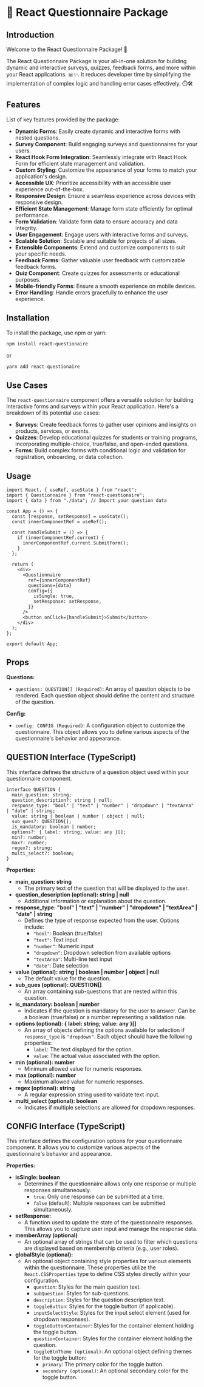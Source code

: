 # 📝 React Questionnaire Package

## Introduction
Welcome to the React Questionnaire Package! 🚀

The React Questionnaire Package is your all-in-one solution for building dynamic and interactive surveys, quizzes, feedback forms, and more within your React applications. 📊✨. It reduces developer time by simplifying the implementation of complex logic and handling error cases effectively. ⏱️🛠️

## Features
List of key features provided by the package:

- **Dynamic Forms**: Easily create dynamic and interactive forms with nested questions.
- **Survey Component**: Build engaging surveys and questionnaires for your users.
- **React Hook Form Integration**: Seamlessly integrate with React Hook Form for efficient state management and validation.
- **Custom Styling**: Customize the appearance of your forms to match your application's design.
- **Accessible UX**: Prioritize accessibility with an accessible user experience out-of-the-box.
- **Responsive Design**: Ensure a seamless experience across devices with responsive design.
- **Efficient State Management**: Manage form state efficiently for optimal performance.
- **Form Validation**: Validate form data to ensure accuracy and data integrity.
- **User Engagement**: Engage users with interactive forms and surveys.
- **Scalable Solution**: Scalable and suitable for projects of all sizes.
- **Extensible Components**: Extend and customize components to suit your specific needs.
- **Feedback Forms**: Gather valuable user feedback with customizable feedback forms.
- **Quiz Component**: Create quizzes for assessments or educational purposes.
- **Mobile-friendly Forms**: Ensure a smooth experience on mobile devices.
- **Error Handling**: Handle errors gracefully to enhance the user experience.


## Installation

To install the package, use npm or yarn:

```sh
npm install react-questionaire
```
or
```sh
yarn add react-questionaire
```

## Use Cases

The `react-questionnaire` component offers a versatile solution for building interactive forms and surveys within your React application. Here's a breakdown of its potential use cases:

- **Surveys**:
Create feedback forms to gather user opinions and insights on products, services, or events.
- **Quizzes**:
Develop educational quizzes for students or training programs, incorporating multiple-choice, true/false, and open-ended questions.
- **Forms**:
Build complex forms with conditional logic and validation for registration, onboarding, or data collection.

## Usage

```
import React, { useRef, useState } from "react";
import { Questionnaire } from "react-questionaire";
import { data } from "./data"; // Import your question data

const App = () => {
  const [response, setResponse] = useState();
  const innerComponentRef = useRef();

  const handleSubmit = () => {
    if (innerComponentRef.current) {
      innerComponentRef.current.SubmitForm();
    }
  };

  return (
    <div>
      <Questionnaire
        ref={innerComponentRef}
        questions={data}
        config={{
          isSingle: true,
          setResponse: setResponse,
        }}
      />
      <button onClick={handleSubmit}>Submit</button>
    </div>
  );
};

export default App;

```

## Props

**Questions:**

- `questions: QUESTION[] (Required)`: An array of question objects to be rendered. Each question object should define the content and structure of the question.

**Config:**

- `config: CONFIG (Required)`: A configuration object to customize the questionnaire. This object allows you to define various aspects of the questionnaire's behavior and appearance.

## QUESTION Interface (TypeScript)

This interface defines the structure of a question object used within your questionnaire component.

```
interface QUESTION {
  main_question: string;
  question_description?: string | null;
  response_type: "bool" | "text" | "number" | "dropdown" | "textArea" | "date" | string;
  value: string | boolean | number | object | null;
  sub_ques?: QUESTION[];
  is_mandatory: boolean | number;
  options?: { label: string; value: any }[];
  min?: number;
  max?: number;
  regex?: string;
  multi_select?: boolean;
}
```

**Properties:**

* **main_question: string**
    * The primary text of the question that will be displayed to the user.
* **question_description (optional): string | null**
    * Additional information or explanation about the question.
* **response_type: "bool" | "text" | "number" | "dropdown" | "textArea" | "date" | string**
    * Defines the type of response expected from the user. Options include:
        * `"bool"`: Boolean (true/false)
        * `"text"`: Text input
        * `"number"`: Numeric input
        * `"dropdown"`: Dropdown selection from available options
        * `"textArea"`: Multi-line text input
        * `"date"`: Date selection
* **value (optional): string | boolean | number | object | null**
    * The default value for the question.
* **sub_ques (optional): QUESTION[]**
    * An array containing sub-questions that are nested within this question.
* **is_mandatory: boolean | number**
    * Indicates if the question is mandatory for the user to answer. Can be a boolean (true/false) or a number representing a validation rule.
* **options (optional): { label: string; value: any }[]**
    * An array of objects defining the options available for selection if `response_type` is `"dropdown"`. Each object should have the following properties:
        * `label`: The text displayed for the option.
        * `value`: The actual value associated with the option.
* **min (optional): number**
    * Minimum allowed value for numeric responses.
* **max (optional): number**
    * Maximum allowed value for numeric responses.
* **regex (optional): string**
    * A regular expression string used to validate text input.
* **multi_select (optional): boolean**
    * Indicates if multiple selections are allowed for dropdown responses.


## CONFIG Interface (TypeScript)

This interface defines the configuration options for your questionnaire component. It allows you to customize various aspects of the questionnaire's behavior and appearance.

**Properties:**

* **isSingle: boolean**
    * Determines if the questionnaire allows only one response or multiple responses simultaneously. 
        * `true`: Only one response can be submitted at a time.
        * `false` (default): Multiple responses can be submitted simultaneously.
* **setResponse:**
    * A function used to update the state of the questionnaire responses. This allows you to capture user input and manage the response data.
* **memberArray (optional)**
    * An optional array of strings that can be used to filter which questions are displayed based on membership criteria (e.g., user roles).
* **globalStyle (optional):**
    * An optional object containing style properties for various elements within the questionnaire. These properties utilize the `React.CSSProperties` type to define CSS styles directly within your configuration. 
        * `question`: Styles for the main question text.
        * `subQuestion`: Styles for sub-questions.
        * `description`: Styles for the question description text.
        * `toggleButton`: Styles for the toggle button (if applicable).
        * `inputSelectStyle`: Styles for the input select element (used for dropdown responses).
        * `toggleButtonContainer`: Styles for the container element holding the toggle button.
        * `questionContainer`: Styles for the container element holding the question.
        * `toggleBtnTheme (optional)`: An optional object defining themes for the toggle button:
            * `primary`: The primary color for the toggle button.
            * `secondary (optional)`: An optional secondary color for the toggle button.


